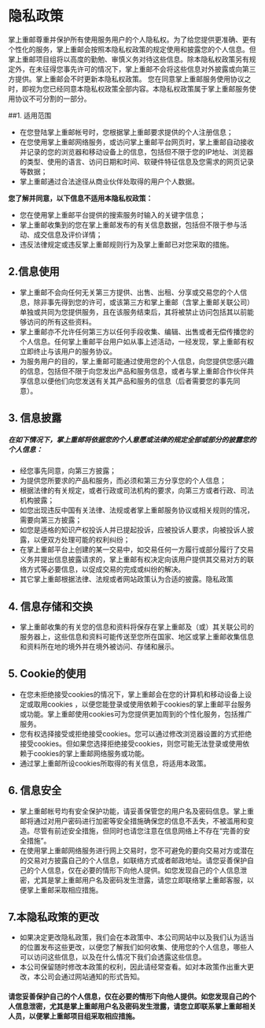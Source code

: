 # 隐私政策

掌上重邮尊重并保护所有使用服务用户的个人隐私权。为了给您提供更准确、更有个性化的服务，掌上重邮会按照本隐私权政策的规定使用和披露您的个人信息。但掌上重邮项目组将以高度的勤勉、审慎义务对待这些信息。除本隐私权政策另有规定外，在未征得您事先许可的情况下，掌上重邮不会将这些信息对外披露或向第三方提供。掌上重邮会不时更新本隐私权政策。 您在同意掌上重邮服务使用协议之时，即视为您已经同意本隐私权政策全部内容。本隐私权政策属于掌上重邮服务使用协议不可分割的一部分。

##1. 适用范围

* 在您登陆掌上重邮帐号时，您根据掌上重邮要求提供的个人注册信息；
* 在您使用掌上重邮网络服务，或访问掌上重邮平台网页时，掌上重邮自动接收并记录的您的浏览器和移动设备上的信息，包括但不限于您的IP地址、浏览器的类型、使用的语言、访问日期和时间、软硬件特征信息及您需求的网页记录等数据；
* 掌上重邮通过合法途径从商业伙伴处取得的用户个人数据。

**您了解并同意，以下信息不适用本隐私权政策：**

* 您在使用掌上重邮平台提供的搜索服务时输入的关键字信息；
* 掌上重邮收集到的您在掌上重邮发布的有关信息数据，包括但不限于参与活动、成交信息及评价详情；
* 违反法律规定或违反掌上重邮规则行为及掌上重邮已对您采取的措施。

## 2.信息使用

* 掌上重邮不会向任何无关第三方提供、出售、出租、分享或交易您的个人信息，除非事先得到您的许可，或该第三方和掌上重邮（含掌上重邮关联公司）单独或共同为您提供服务，且在该服务结束后，其将被禁止访问包括其以前能够访问的所有这些资料。
* 掌上重邮亦不允许任何第三方以任何手段收集、编辑、出售或者无偿传播您的个人信息。任何掌上重邮平台用户如从事上述活动，一经发现，掌上重邮有权立即终止与该用户的服务协议。
* 为服务用户的目的，掌上重邮可能通过使用您的个人信息，向您提供您感兴趣的信息，包括但不限于向您发出产品和服务信息，或者与掌上重邮合作伙伴共享信息以便他们向您发送有关其产品和服务的信息（后者需要您的事先同意）。

## 3. 信息披露

##### 在如下情况下，掌上重邮将依据您的个人意愿或法律的规定全部或部分的披露您的个人信息：

* 经您事先同意，向第三方披露；
* 为提供您所要求的产品和服务，而必须和第三方分享您的个人信息；
* 根据法律的有关规定，或者行政或司法机构的要求，向第三方或者行政、司法机构披露；
* 如您出现违反中国有关法律、法规或者掌上重邮服务协议或相关规则的情况，需要向第三方披露；
* 如您是适格的知识产权投诉人并已提起投诉，应被投诉人要求，向被投诉人披露，以便双方处理可能的权利纠纷；
* 在掌上重邮平台上创建的某一交易中，如交易任何一方履行或部分履行了交易义务并提出信息披露请求的，掌上重邮有权决定向该用户提供其交易对方的联络方式等必要信息，以促成交易的完成或纠纷的解决。
* 其它掌上重邮根据法律、法规或者网站政策认为合适的披露。隐私政策

## 4. 信息存储和交换

* 掌上重邮收集的有关您的信息和资料将保存在掌上重邮及（或）其关联公司的服务器上，这些信息和资料可能传送至您所在国家、地区或掌上重邮收集信息和资料所在地的境外并在境外被访问、存储和展示。

## 5. Cookie的使用

* 在您未拒绝接受cookies的情况下，掌上重邮会在您的计算机和移动设备上设定或取用cookies ，以便您能登录或使用依赖于cookies的掌上重邮平台服务或功能。掌上重邮使用cookies可为您提供更加周到的个性化服务，包括推广服务。
* 您有权选择接受或拒绝接受cookies。您可以通过修改浏览器设置的方式拒绝接受cookies。但如果您选择拒绝接受cookies，则您可能无法登录或使用依赖于cookies的掌上重邮网络服务或功能。
* 通过掌上重邮所设cookies所取得的有关信息，将适用本政策。

## 6. 信息安全

* 掌上重邮帐号均有安全保护功能，请妥善保管您的用户名及密码信息。掌上重邮将通过对用户密码进行加密等安全措施确保您的信息不丢失，不被滥用和变造。尽管有前述安全措施，但同时也请您注意在信息网络上不存在“完善的安全措施”。
* 在使用掌上重邮网络服务进行网上交易时，您不可避免的要向交易对方或潜在的交易对方披露自己的个人信息，如联络方式或者邮政地址。请您妥善保护自己的个人信息，仅在必要的情形下向他人提供。如您发现自己的个人信息泄密，尤其是掌上重邮用户名及密码发生泄露，请您立即联络掌上重邮客服，以便掌上重邮采取相应措施。

## 7.本隐私政策的更改

* 如果决定更改隐私政策，我们会在本政策中、本公司网站中以及我们认为适当的位置发布这些更改，以便您了解我们如何收集、使用您的个人信息，哪些人可以访问这些信息，以及在什么情况下我们会透露这些信息。
* 本公司保留随时修改本政策的权利，因此请经常查看。如对本政策作出重大更改，本公司会通过网站通知的形式告知。

#### 请您妥善保护自己的个人信息，仅在必要的情形下向他人提供。如您发现自己的个人信息泄密，尤其是掌上重邮用户名及密码发生泄露，请您立即联系掌上重邮相关人员，以便掌上重邮项目组采取相应措施。

